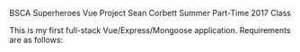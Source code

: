 BSCA Superheroes Vue Project
Sean Corbett
Summer Part-Time 2017 Class

This is my first full-stack Vue/Express/Mongoose application. Requirements
are as follows:

  
